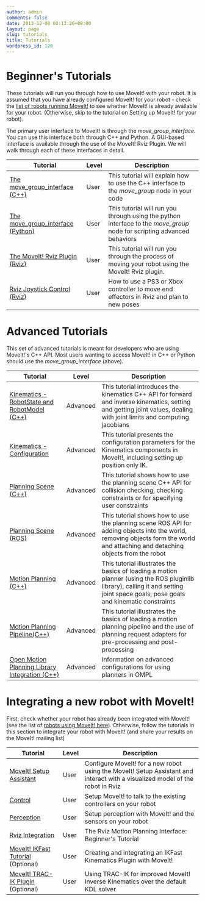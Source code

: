 ```yaml
---
author: admin
comments: false
date: 2013-12-08 02:13:26+00:00
layout: page
slug: tutorials
title: Tutorials
wordpress_id: 120
---
```


# Beginner's Tutorials


These tutorials will run you through how to use MoveIt! with your robot. It is assumed that you have already configured MoveIt! for your robot - check the [list of robots running MoveIt!](/robots) to see whether MoveIt! is already available for your robot. (Otherwise, skip to the tutorial on Setting up MoveIt! for your robot).

The primary user interface to MoveIt! is through the _move_group_interface_. You can use this interface both through C++ and Python. A GUI-based interface is available through the use of the MoveIt! Rviz Plugin. We will walk through each of these interfaces in detail.

Tutorial | Level | Description
------------ |:------------- |-------------|
[The move_group_interface (C++)](http://docs.ros.org/indigo/api/pr2_moveit_tutorials/html/planning/src/doc/move_group_interface_tutorial.html) | User | This tutorial will explain how to use the C++ interface to the _move_group_ node in your code
[The move_group_interface (Python)](http://docs.ros.org/indigo/api/pr2_moveit_tutorials/html/planning/scripts/doc/move_group_python_interface_tutorial.html) |User|This tutorial will run you through using the python interface to the _move_group_ node for scripting advanced behaviors
[The MoveIt! Rviz Plugin (Rviz)](http://docs.ros.org/indigo/api/moveit_ros_visualization/html/doc/tutorial.html) | User |This tutorial will run you through the process of moving your robot using the MoveIt! Rviz plugin.
[Rviz Joystick Control (Rviz)](http://docs.ros.org/jade/api/moveit_ros_visualization/html/doc/joystick.html) | User |How to use a PS3 or Xbox controller to move end effectors in Rviz and plan to new poses

# Advanced Tutorials


This set of advanced tutorials is meant for developers who are using MoveIt!'s C++ API. Most users wanting to access MoveIt! in C++ or Python should use the _move_group_interface_ (above).

Tutorial | Level | Description
------------ |------------- |-------------|
[Kinematics - RobotState and RobotModel (C++)](http://docs.ros.org/indigo/api/pr2_moveit_tutorials/html/kinematics/src/doc/kinematics_tutorial.html) | Advanced | This tutorial introduces the kinematics C++ API for forward and inverse kinematics, setting and getting joint values, dealing with joint limits and computing jacobians
[Kinematics - Configuration](http://docs.ros.org/indigo/api/pr2_moveit_tutorials/html/kinematics/src/doc/kinematics_configuration.html) | Advanced | This tutorial presents the configuration parameters for the Kinematics components in MoveIt!, including setting up position only IK.
[Planning Scene (C++)](http://docs.ros.org/indigo/api/pr2_moveit_tutorials/html/planning/src/doc/planning_scene_tutorial.html) | Advanced | This tutorial shows how to use the planning scene C++ API for collision checking, checking constraints or for specifying user constraints
[Planning Scene (ROS)](http://docs.ros.org/indigo/api/pr2_moveit_tutorials/html/planning/src/doc/planning_scene_ros_api_tutorial.html) | Advanced | This tutorial shows how to use the planning scene ROS API for adding objects into the world, removing objects form the world and attaching and detaching objects from the robot
[Motion Planning (C++)](http://docs.ros.org/indigo/api/pr2_moveit_tutorials/html/planning/src/doc/motion_planning_api_tutorial.html) | Advanced | This tutorial illustrates the basics of loading a motion planner (using the ROS pluginlib library), calling it and setting joint space goals, pose goals and kinematic constraints
[Motion Planning Pipeline(C++)](http://docs.ros.org/indigo/api/pr2_moveit_tutorials/html/planning/src/doc/planning_pipeline_tutorial.html) | Advanced | This tutorial illustrates the basics of loading a motion planning pipeline and the use of planning request adapters for pre-processing and post-processing
[Open Motion Planning Library Integration (C++)](http://docs.ros.org/jade/api/moveit_planners_ompl/html/doc/tutorial.html) | Advanced | Information on advanced configurations for using planners in OMPL

# Integrating a new robot with MoveIt!


First, check whether your robot has already been integrated with MoveIt! (see the list of [robots using MoveIt! here](/robots/)). Otherwise, follow the tutorials in this section to integrate your robot with MoveIt! (and share your results on the MoveIt! mailing list)

Tutorial | Level | Description
------------ |------------- |-------------|
[MoveIt! Setup Assistant](http://docs.ros.org/indigo/api/moveit_setup_assistant/html/doc/tutorial.html) |User|Configure MoveIt! for a new robot using the MoveIt! Setup Assistant and interact with a visualized model of the robot in Rviz
[Control](http://docs.ros.org/indigo/api/pr2_moveit_tutorials/html/planning/src/doc/controller_configuration.html)|User|Setup MoveIt! to talk to the existing controllers on your robot
[Perception](http://docs.ros.org/indigo/api/pr2_moveit_tutorials/html/planning/src/doc/perception_configuration.html) | User | Setup perception with MoveIt! and the sensors on your robot
[Rviz Integration](http://docs.ros.org/indigo/api/moveit_ros_visualization/html/doc/tutorial.html) | User |The Rviz Motion Planning Interface: Beginner's Tutorial
[MoveIt! IKFast Tutorial](http://docs.ros.org/indigo/api/moveit_ikfast/html/doc/ikfast_tutorial.html) (Optional) | User | Creating and integrating an IKFast Kinematics Plugin with MoveIt!
[MoveIt! TRAC-IK Plugin](https://bitbucket.org/traclabs/trac_ik/src/HEAD/trac_ik_kinematics_plugin/) (Optional) | User | Using TRAC-IK for improved MoveIt! Inverse Kinematics over the default KDL solver
